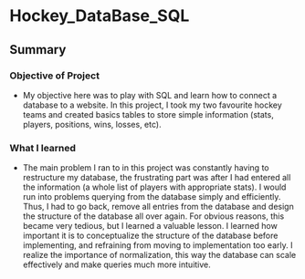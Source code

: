 # Hockey_DataBase_SQL

## Summary

### Objective of Project

- My objective here was to play with SQL and learn how to connect a database to a website. In this project, I took my two favourite hockey teams and created basics tables to store simple information (stats, players, positions, wins, losses, etc).

### What I learned

- The main problem I ran to in this project was constantly having to restructure my database, the frustrating part was after I had entered all the information (a whole list of players with appropriate stats). I would run into problems querying from the database simply and efficiently. Thus, I had to go back, remove all entries from the database and design the structure of the database all over again. For obvious reasons, this became very tedious, but I learned a valuable lesson. I learned how important it is to conceptualize the structure of the database before implementing, and refraining from moving to implementation too early. I realize the importance of normalization, this way the database can scale effectively and make queries much more intuitive. 
